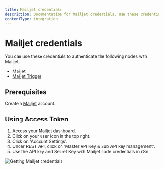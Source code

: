 ```yaml
---
title: Mailjet credentials
description: Documentation for Mailjet credentials. Use these credentials to authenticate Mailjet in n8n, a workflow automation platform.
contentType: integration
---
```


# Mailjet credentials

You can use these credentials to authenticate the following nodes with Mailjet.

- [Mailjet](/integrations/builtin/app-nodes/n8n-nodes-base.mailjet/)
- [Mailjet Trigger](/integrations/builtin/trigger-nodes/n8n-nodes-base.mailjettrigger/)

## Prerequisites

Create a [Mailjet](https://www.mailjet.com/) account.

## Using Access Token

1. Access your Mailjet dashboard.
2. Click on your user icon in the top right.
3. Click on 'Account Settings'.
4. Under REST API, click on 'Master API Key & Sub API key management'.
5. Use the API key and Secret Key with Mailjet node credentials in n8n.

![Getting Mailjet credentials](/_images/integrations/builtin/credentials/mailjet/using-access-token.gif)

